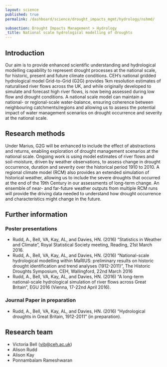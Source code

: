 ```yaml
---
layout: science
published: true
permalink: /dashboard/science/drought_impacts_mgmt/hydrology/nshmd/

subsection: Drought Impacts Management > Hydrology
_title: National scale hydrological modelling of droughts
---
```


## Introduction

Our aim is to provide enhanced scientific understanding and hydrological modelling capability to represent drought processes at the national scale, for historic, present and future climate conditions. CEH’s national gridded hydrological model Grid-to-Grid (G2G) provides 1km resolution estimates of naturalised river flows across the UK, and while originally developed to simulate and forecast high river flows, is now being assessed during low flow and drought conditions.  A national scale model can maintain a national- or regional-scale water-balance, ensuring coherence between neighbouring catchments/regions and allowing us to assess the potential impact of water management scenarios on drought occurrence and severity at the national scale.

## Research methods

Under Marius, G2G will be enhanced to include the effect of abstractions and returns, enabling exploration of drought management scenarios at the national scale. Ongoing work is using model estimates of river flows and soil-moisture, driven by weather observations, to assess change in drought occurrence, duration and severity over the historical period 1910 to 2010. A regional climate model (RCM) also provides an extended simulation of historical weather, allowing us to include the severe droughts that occurred at the end of the 19th Century in our assessments of long-term change. An ensemble of near- and far-future weather outputs from multiple RCM runs will provide the driving data needed to understand how drought occurrence and characteristics might change in the future.

## Further information

### Poster presentations

* Rudd, A., Bell, VA, Kay, AL, and Davies, HN. (2016) “Statistics in Weather and Climate”, Royal Statistical Society meeting, Reading, 21st March 2016.
* Rudd, A., Bell, VA, Kay, AL, and Davies, HN. (2016) “National-scale hydrological modelling within MaRIUS: preliminary results on historic drought identification and trend analyses (1912-2011)”, The Historic Droughts Symposium, CEH, Wallingford, 22nd March 2016
* Rudd, A., Bell, VA, Kay, AL, and Davies, HN. (2016) “A long-term national-scale hydrological simulation of river flows across Great Britain”, EGU 2016 (Vienna, 17-22nd April 2016).

### Journal Paper in preparation

* Rudd, A., Bell, VA, Kay, AL, and Davies, HN. (2016) “Hydrological droughts in Great Britain, 1912-2011” (in preparation).
 
## Research team

* Victoria Bell (vib@ceh.ac.uk)
* Alison Rudd
* Alison Kay
* Ponnambalam Rameshwaran